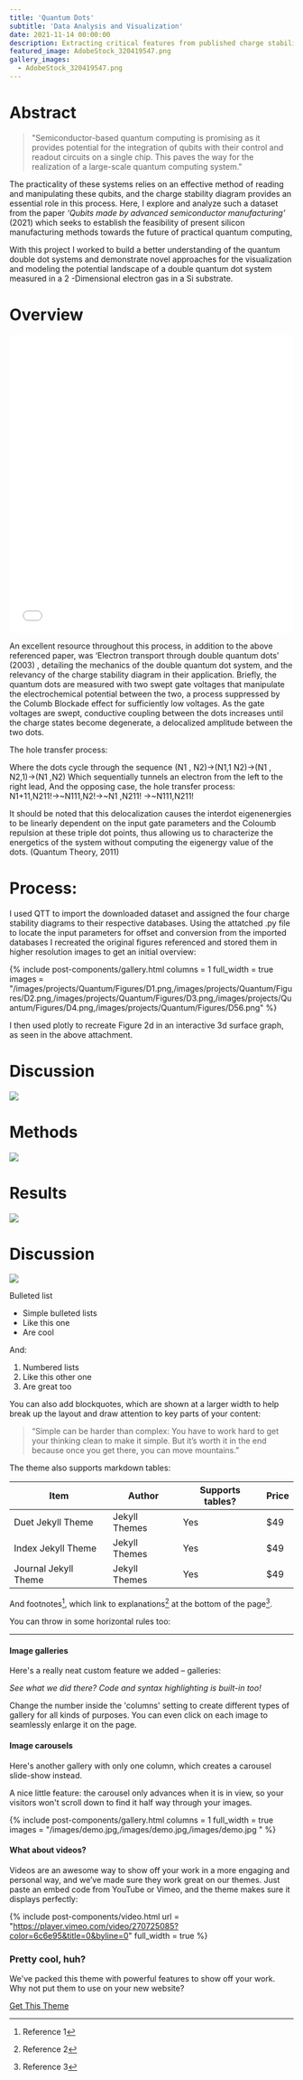 ```yaml
---
title: 'Quantum Dots'
subtitle: 'Data Analysis and Visualization'
date: 2021-11-14 00:00:00
description: Extracting critical features from published charge stability datasets measured from two Si Quantum Dots.
featured_image: AdobeStock_320419547.png
gallery_images:
  - AdobeStock_320419547.png
---
```



# Abstract
> "Semiconductor-based quantum computing is promising as it provides potential for the integration of qubits with their control and readout circuits on a single chip. This paves the way for the realization of a large-scale quantum computing system."

The practicality of these systems relies on an effective method of reading and manipulating these qubits, and the charge stability diagram provides an essential role in this process. Here, I explore and analyze such a dataset from the paper *‘Qubits made by advanced semiconductor manufacturing’* (2021) which seeks to establish the feasibility of present silicon manufacturing methods towards the future of practical quantum computing,


With this project I worked to build a better understanding of the quantum double dot systems and demonstrate novel approaches for the visualization and modeling the potential landscape of a double quantum dot system measured in a 2 -Dimensional electron gas in a Si substrate. 


# Overview


<iframe title="D2" aria-label="Interactive line chart" id="D23D" src="/images/projects/Quantum/Figures/D2-3d.a.html" scrolling="no" frameborder="0" style="width: 0; min-width: 100% !important; border: none;" height=528></iframe>

<script type="text/javascript">!function(){"use strict";window.addEventListener("message",(function(e){if(void 0!==e.data["datawrapper-height"]){var t=document.querySelectorAll("iframe");for(var a in e.data["datawrapper-height"])for(var r=0;r<t.length;r++){if(t[r].contentWindow===e.source)t[r].style.height=e.data["datawrapper-height"][a]+"px"}}}))}();</script>

An excellent resource throughout this process, in addition to the above referenced paper, was ‘Electron transport through double quantum dots’ (2003) , detailing the mechanics of the double quantum dot system, and the relevancy of the charge stability diagram in their application. Briefly, the quantum dots are measured with two swept gate voltages that manipulate the electrochemical potential between the two, a process suppressed by the Columb Blockade effect for sufficiently low voltages. As the gate voltages are swept, conductive coupling between the dots increases until the charge states become degenerate, a delocalized amplitude between the two dots.

The hole transfer process:

Where the dots cycle through the sequence  (N1 , N2)→(N1,1 N2)→(N1 , N2,1)→(N1 ,N2)
Which sequentially tunnels an electron from the left to the right lead, 
And the opposing case, the hole transfer process:  
N1+11,N211!→~N111,N2!→~N1 ,N211! →~N111,N211!

It should be noted that this delocalization causes the interdot eigenenergies to be linearly dependent on the input gate parameters and the Coloumb repulsion at these triple dot points, thus allowing us to characterize the energetics of the system without computing the eigenergy value of the dots. (Quantum Theory, 2011)

# Process:
	
I used QTT to import the downloaded dataset and assigned the four charge stability diagrams to their respective databases. Using the attatched .py file to locate the input parameters for offset and conversion from the imported databases I recreated the original figures referenced and stored them in higher resolution images to get an initial overview:
	
{% include post-components/gallery.html
	columns = 1
	full_width = true
	images = "/images/projects/Quantum/Figures/D1.png,/images/projects/Quantum/Figures/D2.png,/images/projects/Quantum/Figures/D3.png,/images/projects/Quantum/Figures/D4.png,/images/projects/Quantum/Figures/D56.png"
%}
	
I then used plotly to recreate Figure 2d in an interactive 3d surface graph, as seen in the above attachment. 

# Discussion

![](/images/projects/Quantum/AdobeStock_332906314.png)

# Methods 

![](/images/projects/Quantum/AdobeStock_332906314.png)

# Results 

![](/images/projects/Quantum/AdobeStock_378614280.png)

# Discussion

![](/images/projects/Quantum/AdobeStock_467591331.png)

Bulleted list

* Simple bulleted lists
* Like this one
* Are cool

And:

1. Numbered lists
2. Like this other one
3. Are great too

You can also add blockquotes, which are shown at a larger width to help break up the layout and draw attention to key parts of your content:

> “Simple can be harder than complex: You have to work hard to get your thinking clean to make it simple. But it’s worth it in the end because once you get there, you can move mountains.”

The theme also supports markdown tables:


| Item                 | Author        | Supports tables? | Price |
|----------------------|---------------|------------------|-------|
| Duet Jekyll Theme    | Jekyll Themes | Yes              | $49   |
| Index Jekyll Theme   | Jekyll Themes | Yes              | $49   |
| Journal Jekyll Theme | Jekyll Themes | Yes              | $49   |

And footnotes[^1], which link to explanations[^2] at the bottom of the page[^3].

[^1]: Reference 1
[^2]: Reference 2
[^3]: Reference 3

You can throw in some horizontal rules too:

---

#### Image galleries

Here's a really neat custom feature we added – galleries:







*See what we did there? Code and syntax highlighting is built-in too!*

Change the number inside the 'columns' setting to create different types of gallery for all kinds of purposes. You can even click on each image to seamlessly enlarge it on the page.


#### Image carousels

Here's another gallery with only one column, which creates a carousel slide-show instead.

A nice little feature: the carousel only advances when it is in view, so your visitors won't scroll down to find it half way through your images.

{% include post-components/gallery.html
	columns = 1
	full_width = true
	images = "/images/demo.jpg,/images/demo.jpg,/images/demo.jpg
	"
%}

#### What about videos?

Videos are an awesome way to show off your work in a more engaging and personal way, and we’ve made sure they work great on our themes. Just paste an embed code from YouTube or Vimeo, and the theme makes sure it displays perfectly:

{% include post-components/video.html
	url = "https://player.vimeo.com/video/270725085?color=6c6e95&title=0&byline=0"
	full_width = true
%}

### Pretty cool, huh?

We've packed this theme with powerful features to show off your work.
Why not put them to use on your new website?

<a href="https://jekyllthemes.io/theme/made-portfolio-jekyll-theme" class="button--fill">Get This Theme</a>
